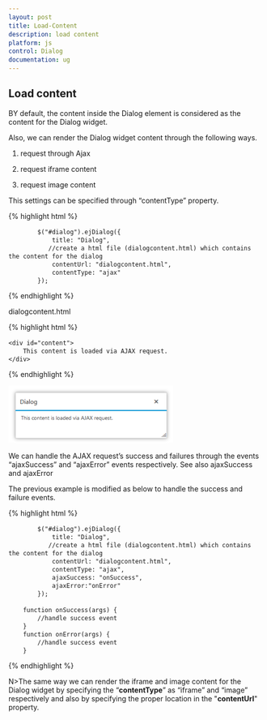 ```yaml
---
layout: post
title: Load-Content
description: load content
platform: js
control: Dialog
documentation: ug
---
```


## Load content

BY default, the content inside the Dialog element is considered as the content for the Dialog widget. 

Also, we can render the Dialog widget content through the following ways.

1. request through Ajax

2. request iframe content

3. request image content

This settings can be specified through “contentType” property. 

{% highlight html %}



            $("#dialog").ejDialog({
                title: "Dialog",
               //create a html file (dialogcontent.html) which contains the content for the dialog                        
                contentUrl: "dialogcontent.html",
                contentType: "ajax"
            });



{% endhighlight %}



dialogcontent.html

{% highlight html %}

    <div id="content">
        This content is loaded via AJAX request.
    </div>


{% endhighlight %}



![Alt text](Load-Content_Images\load-content_img1.png)

We can handle the AJAX request’s success and failures through the events “ajaxSuccess” and “ajaxError” events respectively. See also ajaxSuccess and ajaxError

The previous example is modified as below to handle the success and failure events.

{% highlight html %}


            $("#dialog").ejDialog({
                title: "Dialog",
               //create a html file (dialogcontent.html) which contains the content for the dialog                        
                contentUrl: "dialogcontent.html",
                contentType: "ajax",
                ajaxSuccess: "onSuccess",
                ajaxError:"onError"
            });

        function onSuccess(args) {
            //handle success event
        }
        function onError(args) {
            //handle success event
        }



{% endhighlight %}



N>The same way we can render the iframe and image content for the Dialog widget by specifying the “__contentType__” as “iframe” and “image” respectively and also by specifying the proper location in the "__contentUrl__" property.

